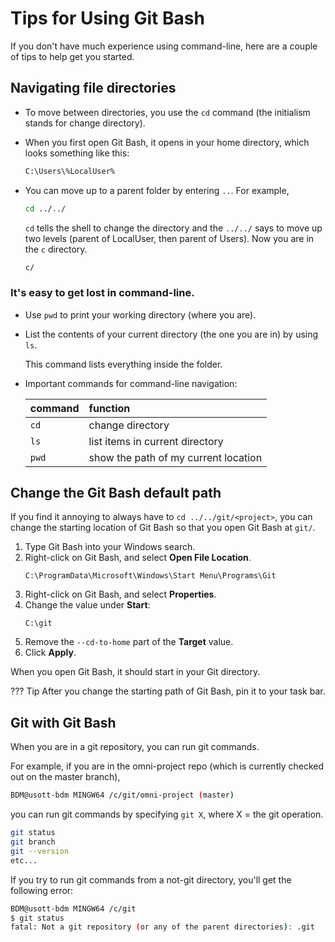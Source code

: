 # Tips for Using Git Bash

If you don't have much experience using command-line, here are a couple of tips to help get you started.

## Navigating file directories

* To move between directories, you use the `cd` command (the initialism stands for change directory).

* When you first open Git Bash, it opens in your home directory, which looks something like this:

    ```bash
    C:\Users\%LocalUser%
    ```

* You can move up to a parent folder by entering `..`. For example,

    ```bash
    cd ../../
    ```

    `cd` tells the shell to change the directory and the `../../` says to move up two levels (parent of LocalUser, then parent of Users). Now you are in the `c` directory.

    ```bash
    c/
    ```

### It's easy to get lost in command-line.

* Use `pwd` to print your working directory (where you are).

* List the contents of your current directory (the one you are in) by using `ls`.

    This command lists everything inside the folder.

* Important commands for command-line navigation:

    | command        | function    |
    | ------------- |:-------------|
    | `cd`      | change directory |
    | `ls`      | list items in current directory |
    | `pwd` | show the path of my current location |

## Change the Git Bash default path

 If you find it annoying to always have to `cd ../../git/<project>`, you can change the starting location of Git Bash so that you open Git Bash at `git/`.

1. Type Git Bash into your Windows search.
1. Right-click on Git Bash, and select **Open File Location**.
    ```path
    C:\ProgramData\Microsoft\Windows\Start Menu\Programs\Git
    ```
1. Right-click on Git Bash, and select **Properties**.
1. Change the value under **Start**:
    ```path
    C:\git
    ```
1. Remove the `--cd-to-home` part of the **Target** value.
1. Click **Apply**.

When you open Git Bash, it should start in your Git directory.

??? Tip
    After you change the starting path of Git Bash, pin it to your task bar.

## Git with Git Bash

When you are in a git repository, you can run git commands.

For example, if you are in the omni-project repo (which is currently checked out on the master branch),

```bash
BDM@usott-bdm MINGW64 /c/git/omni-project (master)
```

you can run git commands by specifying `git X`, where X = the git operation.

```bash
git status
git branch
git --version
etc...
```
If you try to run git commands from a not-git directory, you'll get the following error:

```bash
BDM@usott-bdm MINGW64 /c/git
$ git status
fatal: Not a git repository (or any of the parent directories): .git
```
